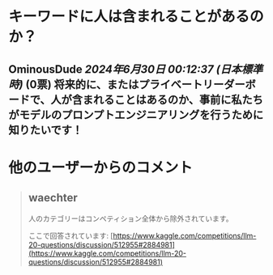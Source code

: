 # キーワードに人は含まれることがあるのか？
**OminousDude** *2024年6月30日 00:12:37 (日本標準時)* (0票)
将来的に、またはプライベートリーダーボードで、人が含まれることはあるのか、事前に私たちがモデルのプロンプトエンジニアリングを行うために知りたいです！
---
 # 他のユーザーからのコメント
> ## waechter
> 人のカテゴリーはコンペティション全体から除外されています。
> 
> ここで回答されています: [https://www.kaggle.com/competitions/llm-20-questions/discussion/512955#2884981](https://www.kaggle.com/competitions/llm-20-questions/discussion/512955#2884981)
> 
> 
